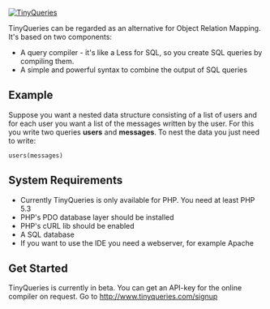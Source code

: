 [![TinyQueries](http://tinyqueries.com/css/images/tiny-queries-logo-large.png)](http://www.tinyqueries.com/)

TinyQueries can be regarded as an alternative for Object Relation Mapping. It's based on two components:
* A query compiler - it's like a Less for SQL, so you create SQL queries by compiling them.
* A simple and powerful syntax to combine the output of SQL queries

## Example

Suppose you want a nested data structure consisting of a list of users and for each user you want a list of the messages written by the user.
For this you write two queries **users** and **messages**. To nest the data you just need to write:

	users(messages)
	
## System Requirements

* Currently TinyQueries is only available for PHP. You need at least PHP 5.3
* PHP's PDO database layer should be installed
* PHP's cURL lib should be enabled
* A SQL database
* If you want to use the IDE you need a webserver, for example Apache

## Get Started

TinyQueries is currently in beta. You can get an API-key for the online compiler on request.
Go to http://www.tinyqueries.com/signup

	